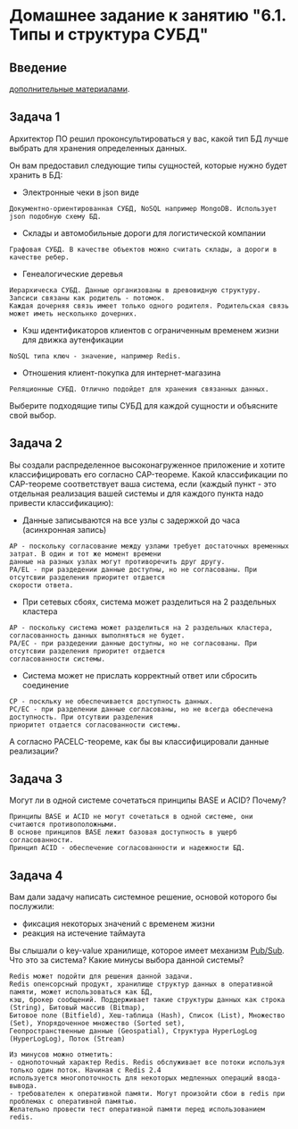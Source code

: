 # Домашнее задание к занятию "6.1. Типы и структура СУБД"

## Введение

[дополнительные материалами](https://github.com/netology-code/virt-homeworks/tree/master/additional/README.md).

## Задача 1

Архитектор ПО решил проконсультироваться у вас, какой тип БД 
лучше выбрать для хранения определенных данных.

Он вам предоставил следующие типы сущностей, которые нужно будет хранить в БД:

- Электронные чеки в json виде
```
Документно-ориентированная СУБД, NoSQL например MongoDB. Использует json подобную схему БД.
```
- Склады и автомобильные дороги для логистической компании
```
Графовая СУБД. В качестве объектов можно считать склады, а дороги в качестве ребер.
```
- Генеалогические деревья
```
Иерархическа СУБД. Данные организованы в древовидную структуру. Запсиси связаны как родитель - потомок.
Каждая дочерняя связь имеет только одного родителя. Родительская связь может иметь нескольнко дочерних.
```
- Кэш идентификаторов клиентов с ограниченным временем жизни для движка аутенфикации
```
NoSQL типа ключ - значение, например Redis. 
```
- Отношения клиент-покупка для интернет-магазина
```
Реляционные СУБД. Отлично подойдет для хранения связанных данных.
```

Выберите подходящие типы СУБД для каждой сущности и объясните свой выбор.

## Задача 2

Вы создали распределенное высоконагруженное приложение и хотите классифицировать его согласно 
CAP-теореме. Какой классификации по CAP-теореме соответствует ваша система, если 
(каждый пункт - это отдельная реализация вашей системы и для каждого пункта надо привести классификацию):

- Данные записываются на все узлы с задержкой до часа (асинхронная запись)
```
AP - поскольку согласование между узлами требует достаточных временных затрат. В один и тот же момент времени
данные на разных узлах могут противоречить друг другу.
PA/EL - при раздедении данные доступны, но не согласованы. При отсутсвии разделения приоритет отдается
скорости ответа.
```
- При сетевых сбоях, система может разделиться на 2 раздельных кластера
```
AP - поскольку система может разделиться на 2 раздельных кластера, согласованность данных выполняться не будет.
PA/EC - при раздедении данные доступны, но не согласованы. При отсутсвии разделения приоритет отдается
согласованности системы.
```
- Система может не прислать корректный ответ или сбросить соединение
```
CP - поскльку не обеспечивается доступность данных.
PC/EC - при разделении данные согласованы, но не всегда обеспечена доступность. При отсутвии разделения 
приоритет отдается согласованности системы.
```

А согласно PACELC-теореме, как бы вы классифицировали данные реализации?

## Задача 3

Могут ли в одной системе сочетаться принципы BASE и ACID? Почему?

```
Принципы BASE и ACID не могут сочетаться в одной системе, они считаются противоположными.
В основе принципов BASE лежит базовая доступность в ущерб согласованности. 
Принцип ACID - обеспечение согласованности и надежности БД.
```

## Задача 4

Вам дали задачу написать системное решение, основой которого бы послужили:

- фиксация некоторых значений с временем жизни
- реакция на истечение таймаута

Вы слышали о key-value хранилище, которое имеет механизм [Pub/Sub](https://habr.com/ru/post/278237/). 
Что это за система? Какие минусы выбора данной системы?
```
Redis может подойти для решения данной задачи.
Redis опенсорсный продукт, хранилище структур данных в оперативной памяти, может использоваться как БД, 
кэш, брокер сообщений. Поддерживает такие структуры данных как строка (String), Битовый массив (Bitmap), 
Битовое поле (Bitfield), Хеш-таблица (Hash), Список (List), Множество (Set), Упорядоченное множество (Sorted set), 
Геопространственные данные (Geospatial), Структура HyperLogLog (HyperLogLog), Поток (Stream) 

Из минусов можно отметить: 
- однопоточный характер Redis. Redis обслуживает все потоки используя только один поток. Начиная с Redis 2.4 
используется многопоточность для некоторых медленных операций ввода-вывода.
- требователен к оперативной памяти. Могут произойти сбои в redis при проблемах с оперативной памятью. 
Желательно провести тест оперативной памяти перед использованием redis.
```
